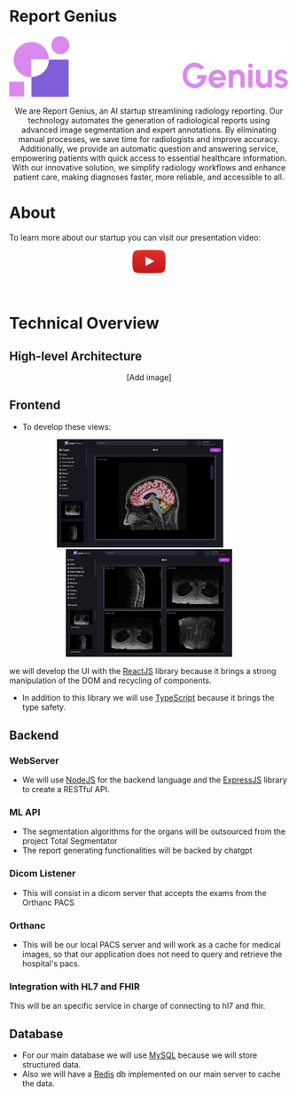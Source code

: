 # **Report Genius**
<p align="center">
<img width="600" src="./assets/Logo.png" />
</p>
<p align="center">
We are Report Genius, an AI startup streamlining radiology reporting. Our technology automates the generation of radiological reports using advanced image segmentation and expert annotations. By eliminating manual processes, we save time for radiologists and improve accuracy. Additionally, we provide an automatic question and answering service, empowering patients with quick access to essential healthcare information. With our innovative solution, we simplify radiology workflows and enhance patient care, making diagnoses faster, more reliable, and accessible to all.
</p>

# **About**
To learn more about our startup you can visit our presentation video:
<p align="center">
<a target="_blank" href="[https://www.youtube.com/watch?v=dQw4w9WgXcQ](https://youtu.be/MPaN0w21SdM)">
<img width="60" src="./assets/yt-btn.png" />
</a>
</p>

<br />

# **Technical Overview**
## High-level Architecture
<p align="center">
[Add image]
</p>

## Frontend
- To develop these views:
<p align="center">
<img width="300" src="./assets/View_1.png" />
&nbsp;&nbsp;&nbsp;&nbsp;&nbsp;&nbsp;&nbsp;
<img width="300" src="./assets/View_2.jpg" />
</p>

we will develop the UI with the <a target="_blank" href="https://react.dev/">ReactJS</a> library because it brings a strong manipulation of the DOM and recycling of components.

- In addition to this library we will use <a target="_blank" href="https://www.typescriptlang.org/">TypeScript</a> because it brings the type safety.

## Backend
### WebServer
- We will use <a target="_blank" href="https://nodejs.org/en">NodeJS</a> for the backend language and the <a target="_blank" href="https://expressjs.com/">ExpressJS</a> library to create a RESTful API.

### ML API
- The segmentation algorithms for the organs will be outsourced from the project Total Segmentator
- The report generating functionalities will be backed by chatgpt 

### Dicom Listener
- This will consist in a dicom server that accepts the exams from the Orthanc PACS


### Orthanc
- This will be our local PACS server and will work as a cache for medical images, so that our application does not need to query and retrieve the hospital's pacs.


### Integration with HL7 and FHIR
This will be an specific service in charge of connecting to hl7 and fhir.

## Database
- For our main database we will use <a target="_blank" href="https://www.mysql.com/">MySQL</a> because we will store structured data.
- Also we will have a <a target="_blank" href="https://redis.io//">Redis</a> db implemented on our main server to cache the data.

